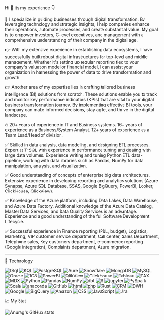 Hi 🤝 its my experience 👇

👋 I specialize in guiding businesses through digital transformation. By leveraging technology and strategic insights, I help companies enhance their operations, automate processes, and create substantial value. My goal is to empower investors, C-level executives, and management with a comprehensive understanding of their company in the digital age.

👉 With my extensive experience in establishing data ecosystems, I have successfully built robust digital infrastructures for top-level and middle management. Whether it's setting up regular reporting tied to your company's valuation model or financial model, I can assist your organization in harnessing the power of data to drive transformation and growth.

👉 Another area of my expertise lies in crafting tailored business intelligence (BI) solutions from scratch. These solutions enable you to track and monitor key performance indicators (KPIs) that are vital to your digital business transformation journey. By implementing effective BI tools, your company can make informed decisions, stay agile, and thrive in the digital landscape.

🔥 20+ years of experience in IT and Business systems. 16+ years of experience as a Business/System Analyst. 12+ years of experience as a Team Lead/Head of division.

✅ Skilled in data analysis, data modeling, and designing ETL processes. Expert at T-SQL with experience in performance tuning and dealing with large data volumes. Experience writing and tuning Python ETL data-pipeline, working with data libraries such as Pandas, NumPy for data manipulation, analysis, and visualization.

✅ Good understanding of concepts of enterprise big data architectures. Extensive experience in developing reporting and analytics solutions (Azure Synapse, Azure SQL Database, SSAS, Google BigQuery, PowerBI, Looker, ClickHouse, QlickView).

✅ Knowledge of the Azure platform, including Data Lakes, Data Warehouse, and Azure Data Factory. Additional knowledge of the Azure Data Catalog, Master Data Services, and Data Quality Services is an advantage. Experience and a good understanding of the full Software Development Lifecycle.

✅ Successful experience in Finance reporting (P&L, budget), Logistics, Marketing, VIP customer service department, Call center, Sales Department, Telephone sales, Key customers department, e-commerce reporting (Google integration), Complaints department, Azure migration.

___

💾 Technology

![tSql](https://img.shields.io/badge/-tSQL-090909?style=for-the-badge&logo=microsoft&Color=47C5FB)
![KQL](https://img.shields.io/badge/-KQL-090909?style=for-the-badge&logo=microsoft&Color=47C5FB)
![PostgreSQL](https://img.shields.io/badge/-PostgreSQL-090909?style=for-the-badge&logo=PostgreSQL&Color=47C5FB)
![Aure](https://img.shields.io/badge/-Azure-090909?style=for-the-badge&logo=microsoft&Color=47C5FB)
![Snowflake](https://img.shields.io/badge/-Snowflake-090909?style=for-the-badge&logo=Snowflake&Color=47C5FB)
![MongoDB](https://img.shields.io/badge/-MongoDB-090909?style=for-the-badge&logo=MongoDB&Color=47C5FB)
![MySQL](https://img.shields.io/badge/-MySQL-090909?style=for-the-badge&logo=MySQL&Color=47C5FB)
![Oracle](https://img.shields.io/badge/-Oracle-090909?style=for-the-badge&logo=Oracle&Color=47C5FB)
![1C8](https://img.shields.io/badge/-1C8-090909?style=for-the-badge&logo=1C8&Color=47C5FB)
![PowerBI](https://img.shields.io/badge/-PowerBI-090909?style=for-the-badge&logo=PowerBI&Color=47C5FB)
![QlikView](https://img.shields.io/badge/-QlikView-090909?style=for-the-badge&logo=Qlik&Color=47C5FB)
![ClickHouse](https://img.shields.io/badge/-ClickHouse-090909?style=for-the-badge&logo=ClickHouse&Color=47C5FB)
![Tableau](https://img.shields.io/badge/-Tableau-090909?style=for-the-badge&logo=Tableau&Color=47C5FB)
![DAX](https://img.shields.io/badge/-DAX-090909?style=for-the-badge&logo=DAX&Color=47C5FB)
![MDX](https://img.shields.io/badge/-MDX-090909?style=for-the-badge&logo=MDX&Color=47C5FB)
![Python](https://img.shields.io/badge/-Python-090909?style=for-the-badge&logo=Python&Color=47C5FB)
![Pandas](https://img.shields.io/badge/-Pandas-090909?style=for-the-badge&logo=Pandas&Color=47C5FB)
![NumPy](https://img.shields.io/badge/-NumPy-090909?style=for-the-badge&logo=NumPy&Color=47C5FB)
![dbt](https://img.shields.io/badge/-dbt-090909?style=for-the-badge&logo=dbt&Color=47C5FB)
![R](https://img.shields.io/badge/-R-090909?style=for-the-badge&logo=R&Color=47C5FB)
![jupyter](https://img.shields.io/badge/-Jupyter-090909?style=for-the-badge&logo=jupyter&Color=47C5FB)
![PySpark](https://img.shields.io/badge/-PySpark-090909?style=for-the-badge&logo=PySpark&Color=47C5FB)
![Scala](https://img.shields.io/badge/-Scala-090909?style=for-the-badge&logo=Scala&Color=47C5FB)
![anaconda](https://img.shields.io/badge/-anaconda-090909?style=for-the-badge&logo=anaconda&Color=47C5FB)
![GitHub](https://img.shields.io/badge/-GitHub-090909?style=for-the-badge&logo=GitHub&Color=47C5FB)
![html](https://img.shields.io/badge/-html-090909?style=for-the-badge&logo=html&Color=47C5FB)
![php](https://img.shields.io/badge/-php-090909?style=for-the-badge&logo=php&Color=47C5FB)
![Rust](https://img.shields.io/badge/-Rust-090909?style=for-the-badge&logo=Rust&Color=47C5FB)
![CRM](https://img.shields.io/badge/-CRM-090909?style=for-the-badge&logo=CRM&Color=47C5FB)
![DWH](https://img.shields.io/badge/-DWH-090909?style=for-the-badge&logo=database&Color=47C5FB)
![Google](https://img.shields.io/badge/-Google-090909?style=for-the-badge&logo=Google&Color=47C5FB)
![BigQuery](https://img.shields.io/badge/-BigQuery-090909?style=for-the-badge&logo=BigQuery&Color=47C5FB)
![Amazon](https://img.shields.io/badge/-Amazon-090909?style=for-the-badge&logo=Amazon&Color=47C5FB)
![CSS](https://img.shields.io/badge/-CSS-090909?style=for-the-badge&logo=CSS&Color=47C5FB)
![JavaScript](https://img.shields.io/badge/-JavaScript-090909?style=for-the-badge&logo=JavaScript&Color=47C5FB)
![Jira](https://img.shields.io/badge/-Jira-090909?style=for-the-badge&logo=Jira&Color=47C5FB)

📈 My Stat

![Anurag's GitHub stats](https://github-readme-stats.vercel.app/api?username=mikhayluk&count_private=true&show_icons=true&theme=tokyonight)
